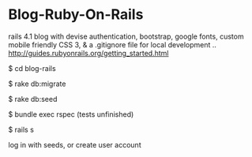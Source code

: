 Blog-Ruby-On-Rails
==========


rails 4.1 blog with devise authentication, bootstrap, google fonts, custom mobile friendly CSS 3, & a .gitignore file for local development .. http://guides.rubyonrails.org/getting_started.html

$ cd blog-rails

$ rake db:migrate

$ rake db:seed

$ bundle exec rspec (tests unfinished)

$ rails s

log in with seeds, or create user account

